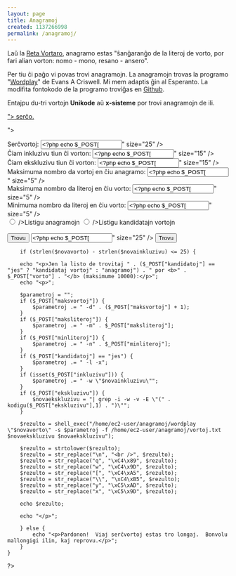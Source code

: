 ```yaml
---
layout: page
title: Anagramoj
created: 1137266998
permalink: /anagramoj/
---
```

<?php
	function kodigu($nova, $strekoj)
	{
		if ($strekoj) {
			$nova = str_replace(" ", "|", $nova);
		} else {
			$nova = str_replace(" ", "", $nova);
		}
		$nova = str_replace("CX", "Q", $nova);
		$nova = str_replace("Cx", "Q", $nova);
		$nova = str_replace("cx", "q", $nova);
		$nova = str_replace("Ĉ", "Q", $nova);
		$nova = str_replace("ĉ", "q", $nova);
		$nova = str_replace("GX", "W", $nova);
		$nova = str_replace("Gx", "W", $nova);
		$nova = str_replace("gx", "w", $nova);
		$nova = str_replace("Ĝ", "W", $nova);
		$nova = str_replace("ĝ", "w", $nova);
		$nova = str_replace("HX", "[", $nova);
		$nova = str_replace("Hx", "[", $nova);
		$nova = str_replace("hx", "[", $nova);
		$nova = str_replace("Ĥ", "[", $nova);
		$nova = str_replace("ĥ", "[", $nova);
		$nova = str_replace("JX", "\\", $nova);
		$nova = str_replace("Jx", "\\", $nova);
		$nova = str_replace("jx", "\\", $nova);
		$nova = str_replace("Ĵ", "\\", $nova);
		$nova = str_replace("ĵ", "\\", $nova);
		$nova = str_replace("UX", "Y", $nova);
		$nova = str_replace("Ux", "Y", $nova);
		$nova = str_replace("ux", "y", $nova);
		$nova = str_replace("Ŭ", "Y", $nova);
		$nova = str_replace("ŭ", "y", $nova);
		$nova = str_replace("SX", "X", $nova);
		$nova = str_replace("Sx", "X", $nova);
		$nova = str_replace("sx", "x", $nova);
		$nova = str_replace("Ŝ", "X", $nova);
		$nova = str_replace("ŝ", "x", $nova);
		return $nova;
	}
?>

<p>Laŭ la <a href="http://purl.org/NET/voko/revo/">Reta Vortaro</a>, anagramo estas "ŝanĝaranĝo de la literoj de vorto, por fari alian vorton: nomo - mono, resano - ansero".</p>
<p>Per tiu ĉi paĝo vi povas trovi anagramojn.  La anagramojn trovas la programo "<a href="http://hsvmovies.com/static_subpages/personal_orig/wordplay/index.html">Wordplay</a>" de Evans A Criswell.  Mi mem adaptis ĝin al Esperanto.  La modifita fontokodo de la programo troviĝas en <a href="https://github.com/argilo/anagramoj">Github</a>.</p>
<p>Entajpu du-tri vortojn <b>Unikode</b> aŭ <b>x-sisteme</b> por trovi anagramojn de ili.</p>
<p><a href="anagramoj<?php echo isset($_GET["detale"]) ? "" : "?detale" ?>"><?php echo isset($_GET["detale"]) ? "Simpla" : "Detala" ?> serĉo.</a></p>
<form method="post" action="anagramoj<?php echo isset($_GET["detale"]) ? "?detale" : "" ?>"><p>
<?php
	if (isset($_GET["detale"])) {
?>
Serĉvortoj: <input type="text" name="vorto" value="<?php echo $_POST["vorto"] ?>" size="25" />
<br />Ĉiam inkluzivu tiun ĉi vorton: <input type="text" name="inkluzivu" value="<?php echo $_POST["inkluzivu"] ?>" size="15" />
<br />Ĉiam ekskluzivu tiun ĉi vorton: <input type="text" name="ekskluzivu" value="<?php echo $_POST["ekskluzivu"] ?>" size="15" />
<br />Maksimuma nombro da vortoj en ĉiu anagramo: <input type="text" name="maksvortoj" value="<?php echo $_POST["maksvortoj"] ?>" size="5" />
<br />Maksimuma nombro da literoj en ĉiu vorto: <input type="text" name="maksliteroj" value="<?php echo $_POST["maksliteroj"] ?>" size="5" />
<br />Minimuma nombro da literoj en ĉiu vorto: <input type="text" name="minliteroj" value="<?php echo $_POST["minliteroj"] ?>" size="5" />
<br /><input name="kandidatoj" type="radio" value="ne" <?php echo $_POST["kandidatoj"] != "jes" ? "checked=\"checked\"" : "" ?> />Listigu anagramojn
<input name="kandidatoj" type="radio" value="jes" <?php echo $_POST["kandidatoj"] == "jes" ? "checked=\"checked\"" : "" ?> />Listigu kandidatajn vortojn
<br /><br /><input type="submit" value="Trovu" />
<?php
	} else {
?>
<input type="text" name="vorto" value="<?php echo $_POST["vorto"] ?>" size="25" />
<input type="submit" value="Trovu" />
<?php
	}
?>
</p></form>
<?php
	if (isset($_POST["vorto"])) {
		$novavorto = kodigu($_POST["vorto"], 0);
		$novainkluzivu = kodigu($_POST["inkluzivu"], 0);

		if (strlen($novavorto) - strlen($novainkluzivu) <= 25) {

		echo "<p>Jen la listo de trovitaj " . ($_POST["kandidatoj"] == "jes" ? "kandidataj vortoj" : "anagramoj") . " por <b>" . $_POST["vorto"] . "</b> (maksimume 10000):</p>";
		echo "<p>";

		$parametroj = "";
		if ($_POST["maksvortoj"]) {
			$parametroj .= " -d" . ($_POST["maksvortoj"] + 1);
		}
        if ($_POST["maksliteroj"]) {
			$parametroj .= " -m" . $_POST["maksliteroj"];
		}
        if ($_POST["minliteroj"]) {
			$parametroj .= " -n" . $_POST["minliteroj"];
		}
		if ($_POST["kandidatoj"] == "jes") {
			$parametroj .= " -l -x";
		}
        if (isset($_POST["inkluzivu"])) {
			$parametroj .= " -w \"$novainkluzivu\"";
		}
		if ($_POST["ekskluzivu"]) {
			$novaekskluzivu = "| grep -i -w -v -E \"(" . kodigu($_POST["ekskluzivu"],1) . ")\"";
		}

		$rezulto = shell_exec("/home/ec2-user/anagramoj/wordplay \"$novavorto\" -s $parametroj -f /home/ec2-user/anagramoj/vortoj.txt $novaekskluzivu $novaekskluzivu");

		$rezulto = strtolower($rezulto);
		$rezulto = str_replace("\n", "<br />", $rezulto);
        $rezulto = str_replace("q", "\xC4\x89", $rezulto);
        $rezulto = str_replace("w", "\xC4\x9D", $rezulto);
        $rezulto = str_replace("[", "\xC4\xA5", $rezulto);
        $rezulto = str_replace("\\", "\xC4\xB5", $rezulto);
        $rezulto = str_replace("y", "\xC5\xAD", $rezulto);
        $rezulto = str_replace("x", "\xC5\x9D", $rezulto);

		echo $rezulto;

		echo "</p>";

		} else {
			echo "<p>Pardonon!  Viaj serĉvortoj estas tro longaj.  Bonvolu mallongigi ilin, kaj reprovu.</p>";
		}
	}
?>
